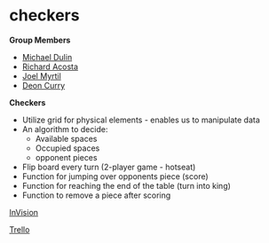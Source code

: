 # checkers

**Group Members**
- [Michael Dulin](https://github.com/MichaelDulin)
- [Richard Acosta](https://github.com/acostavs)
- [Joel Myrtil](https://github.com/JMyrtil)
- [Deon Curry](https://github.com/Curryfrom3)

**Checkers**
- Utilize grid for physical elements - enables us to manipulate data
- An algorithm to decide:
  - Available spaces
  - Occupied spaces
  - opponent pieces
- Flip board every turn (2-player game - hotseat)
- Function for jumping over opponents piece (score)
- Function for reaching the end of the table (turn into king)
- Function to remove a piece after scoring


[InVision](https://deonc856597.invisionapp.com/teams/people/members?nameSort=asc)


[Trello](https://trello.com/w/todo20381224/members?utm_source=eval-email&utm_medium=email&utm_campaign=team-invite)
